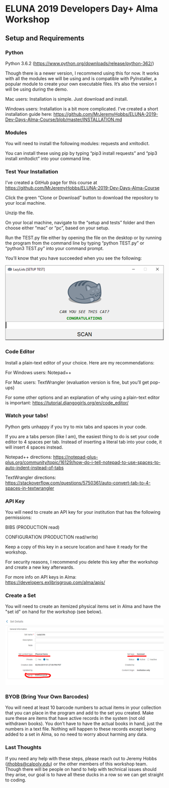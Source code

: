 # ELUNA 2019 Developers Day+ Alma Workshop

## Setup and Requirements
### Python
Python 3.6.2 (https://www.python.org/downloads/release/python-362/)

Though there is a newer version, I recommend using this for now. It works with all the modules we will be using and is compatible with PyInstaller, a popular module to create your own executable files. It’s also the version I will be using during the demo.

Mac users: Installation is simple. Just download and install.

Windows users: Installation is a bit more complicated. I’ve created a short installation guide here: https://github.com/MrJeremyHobbs/ELUNA-2019-Dev-Days-Alma-Course/blob/master/INSTALLATION.md

### Modules
You will need to install the following modules: requests and xmltodict.

You can install these using pip by typing “pip3 install requests” and “pip3 install xmltodict” into your command line.

### Test Your Installation
I’ve created a GitHub page for this course at https://github.com/MrJeremyHobbs/ELUNA-2019-Dev-Days-Alma-Course

Click the green “Clone or Download” button to download the repository to your local machine. 

Unzip the file.

On your local machine, navigate to the “setup and tests” folder and then choose either “mac” or “pc”, based on your setup.

Run the TEST.py file either by opening the file on the desktop or by running the program from the command line by typing “python TEST.py” or “python3 TEST.py” into your command prompt.

You’ll know that you have succeeded when you see the following:
 
![Alt text](https://github.com/MrJeremyHobbs/ELUNA-2019-Dev-Days-Alma-Course/blob/master/images/congratulations.png?raw=true "Screenshot") 

### Code Editor
Install a plain-text editor of your choice. Here are my recommendations:

For Windows users:  Notepad++

For Mac users: TextWrangler (evaluation version is fine, but you’ll get pop-ups)

For some other options and an explanation of why using a plain-text editor is important: https://tutorial.djangogirls.org/en/code_editor/

### Watch your tabs!
Python gets unhappy if you try to mix tabs and spaces in your code. 

If you are a tabs person (like I am), the easiest thing to do is set your code editor to 4 spaces per tab. Instead of inserting a literal tab into your code, it will insert 4 spaces instead.

Notepad++ directions: https://notepad-plus-plus.org/community/topic/16129/how-do-i-tell-notepad-to-use-spaces-to-auto-indent-instead-of-tabs

TextWrangler directions: https://stackoverflow.com/questions/5750361/auto-convert-tab-to-4-spaces-in-textwrangler

### API Key
You will need to create an API key for your institution that has the following permissions:

BIBS (PRODUCTION read)

CONFIGURATION (PRODUCTION read/write)

Keep a copy of this key in a secure location and have it ready for the workshop.

For security reasons, I recommend you delete this key after the workshop and create a new key afterwards.

For more info on API keys in Alma: https://developers.exlibrisgroup.com/alma/apis/

### Create a Set
You will need to create an itemized physical items set in Alma and have the "set id" on hand for the workshop (see below).
 
![Alt text](https://github.com/MrJeremyHobbs/ELUNA-2019-Dev-Days-Alma-Course/blob/master/images/screenshot.png?raw=true "Screenshot") 
 
### BYOB (Bring Your Own Barcodes)
You will need at least 10 barcode numbers to actual items in your collection that you can place in the program and add to the set you created. Make sure these are items that have active records in the system (not old withdrawn books). 
You don’t have to have the actual books in hand, just the numbers in a text file. 
Nothing will happen to these records except being added to a set in Alma, so no need to worry about harming any data.

### Last Thoughts
If you need any help with these steps, please reach out to Jeremy Hobbs (jthobbs@calpoly.edu) or the other members of this workshop team.
Though there will be people on hand to help with technical issues should they arise, our goal is to have all these ducks in a row so we can get straight to coding.